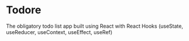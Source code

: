 # Todore
The obligatory todo list app built using React with React Hooks (useState, useReducer, useContext, useEffect, useRef)
